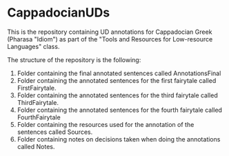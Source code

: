# CappadocianUDs

This is the repository containing UD annotations for Cappadocian Greek (Pharasa "Idiom") as part of the "Tools and Resources for Low-resource Languages" class.

The structure of the repository is the following:
  1. Folder containing the final annotated sentences called AnnotationsFinal
  2. Folder containing the annotated sentences for the first fairytale called FirstFairytale.
  3. Folder containing the annotated sentences for the third fairytale called ThirdFairytale.
  4. Folder containing the annotated sentences for the fourth fairytale called FourthFairytale
  5. Folder containing the resources used for the annotation of the sentences called Sources.
  6. Folder containing notes on decisions taken when doing the annotations called Notes. 
